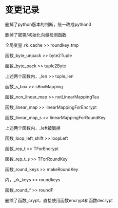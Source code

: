 # 变更记录

删掉了python版本的判断，统一改成python3

删掉了密钥/初始化向量检测函数



全局变量\_rk\_cache	>>	roundkey_tmp



函数\_byte\_unpack	>>	byte2Tuple

函数\_byte\_pack	>>	tuple2Byte

上述两个函数内，\_len	>>	tuple\_len



函数\_s\_box	>>	sBoxMapping



函数\_non\_linear\_map	>>	notLinearMappingTau



函数\_linear\_map	>>	linearMappingForEncrypt

函数\_linear\_map_s	>>	linearMappingForRoundKey

上述两个函数内，\_left被删掉



函数\_loop\_left\_shift	>>	loopLeft



函数\_rep\_t	>>	TForEncrypt

函数\_rep\_t\_s	>>	TForRoundKey



函数\_round\_keys	>>	makeRoundKey

内，\_rk\_keys	>>	roundkeys



函数\_round\_f	>>	roundF



删除了函数\_crypt，直接使用函数encrypt和函数decrypt